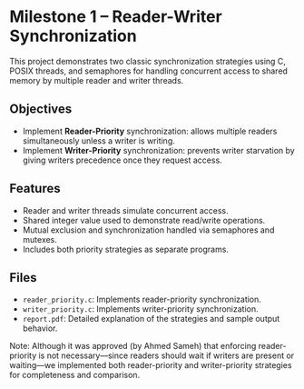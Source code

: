 # Milestone 1 – Reader-Writer Synchronization

This project demonstrates two classic synchronization strategies using C, POSIX threads, and semaphores for handling concurrent access to shared memory by multiple reader and writer threads.

## Objectives
- Implement **Reader-Priority** synchronization: allows multiple readers simultaneously unless a writer is writing.
- Implement **Writer-Priority** synchronization: prevents writer starvation by giving writers precedence once they request access.

## Features
- Reader and writer threads simulate concurrent access.
- Shared integer value used to demonstrate read/write operations.
- Mutual exclusion and synchronization handled via semaphores and mutexes.
- Includes both priority strategies as separate programs.

## Files
- `reader_priority.c`: Implements reader-priority synchronization.
- `writer_priority.c`: Implements writer-priority synchronization.
- `report.pdf`: Detailed explanation of the strategies and sample output behavior.


Note: Although it was approved (by Ahmed Sameh) that enforcing reader-priority is not necessary—since readers should wait if writers are present or waiting—we implemented both reader-priority and writer-priority strategies for completeness and comparison.
